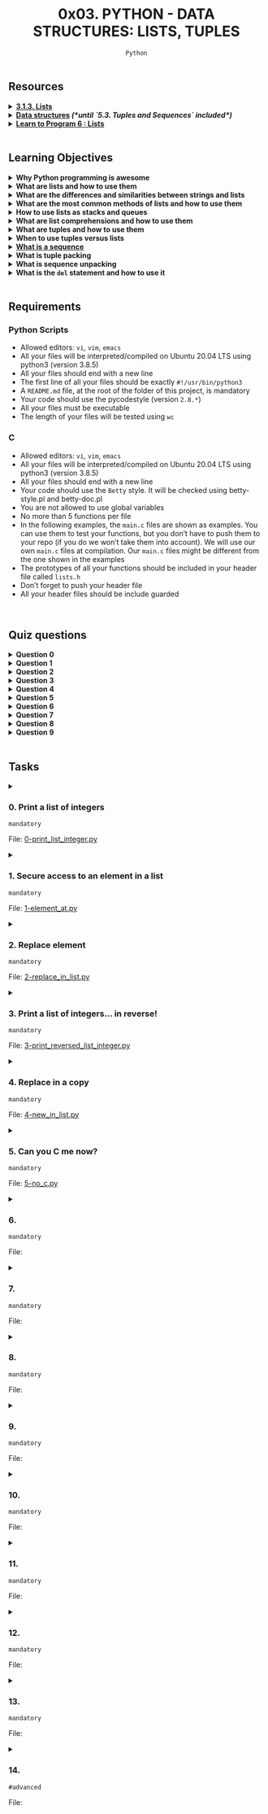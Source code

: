 <h1 align="center"><b>0x03. PYTHON - DATA STRUCTURES: LISTS, TUPLES</b></h1>
<div align="center"><code>Python</code></div>

<!-- <br>

## Background Context -->


<!-- <br>
<hr>
<h3><a href=>Notes</a></h3>
<hr> -->

<br>

## Resources
<details>
<summary><b><a href="https://docs.python.org/3/tutorial/introduction.html#lists">3.1.3. Lists</a></b></summary><br>


<br><p align="center">※※※※※※※※※※※※</p><br>
</details>


<details>
<summary><b><a href="https://docs.python.org/3/tutorial/datastructures.html">Data structures</a> <em>(*until `5.3. Tuples and Sequences` included*)</em></b></summary><br>


<br><p align="center">※※※※※※※※※※※※</p><br>
</details>


<details>
<summary><b><a href="https://www.youtube.com/watch?v=A1HUzrvS-Pw">Learn to Program 6 : Lists</a></b></summary><br>


<br><p align="center">※※※※※※※※※※※※</p><br>
</details>


<!-- <br>

**man or help:**
- `` -->

<br>

## Learning Objectives
<details>
<summary><b><a href=" "> </a>Why Python programming is awesome</b></summary><br>


<br><p align="center">※※※※※※※※※※※※</p><br>
</details>


<details>
<summary><b><a href=" "> </a>What are lists and how to use them</b></summary><br>

In Python, a list is a collection of items, which can be of different types, that are ordered and mutable (changeable). Lists are one of the most versatile and commonly used data structures in Python.

Here's how you can create a list and perform basic operations on it:

1. **Creating a List**: You can create a list by enclosing a comma-separated sequence of items inside square brackets `[]`. For example:
   ```python
   my_list = [1, 2, 3, 4, 5]
   ```

2. **Accessing Elements**: You can access elements of a list using indexing. Indexing in Python starts from 0. For example:
   ```python
   print(my_list[0])  # Output: 1
   print(my_list[2])  # Output: 3
   ```

3. **Slicing**: You can also use slicing to extract a portion of the list. Slicing uses the syntax `list[start:end:step]` where `start` is the starting index, `end` is the ending index (exclusive), and `step` is the step size.
   ```python
   print(my_list[1:4])  # Output: [2, 3, 4]
   ```

4. **Adding Elements**: You can add elements to a list using the `append()` method to add an element at the end of the list, or the `insert()` method to insert an element at a specific position.
   ```python
   my_list.append(6)  # Adds 6 to the end of the list
   my_list.insert(2, 7)  # Inserts 7 at index 2
   ```

5. **Removing Elements**: You can remove elements from a list using the `remove()` method to remove a specific value, or the `pop()` method to remove an element at a specific index (or the last element if no index is specified).
   ```python
   my_list.remove(3)  # Removes the first occurrence of 3
   my_list.pop(1)  # Removes the element at index 1
   ```

6. **Modifying Elements**: You can modify elements in a list by directly assigning new values to specific indices.
   ```python
   my_list[0] = 10  # Replaces the value at index 0 with 10
   ```

7. **Length of a List**: You can get the length of a list using the `len()` function.
   ```python
   print(len(my_list))  # Output: 5
   ```

8. **Iterating Over a List**: You can iterate over the elements of a list using a `for` loop.
   ```python
   for item in my_list:
       print(item)
   ```

Lists in Python are very flexible and can be used in a wide variety of scenarios to store and manipulate collections of data.

<br><p align="center">※※※※※※※※※※※※</p><br>
</details>


<details>
<summary><b><a href=" "> </a>What are the differences and similarities between strings and lists</b></summary><br>

**Differences:**

1. **Mutability:**
   - Strings are immutable, meaning their individual characters cannot be changed after they are created. You can create a new string by modifying or concatenating existing ones.
   - Lists are mutable, so you can modify, add, or remove elements within the list after it's created.

2. **Element Type:**
   - Strings are sequences of characters. Each character is a Unicode code point, and you can access individual characters using indexing (e.g., `"hello"[0]` gives `'h'`).
   - Lists can contain elements of any type, including other lists. Elements in a list are accessed using indexing as well (e.g., `my_list[0]`).

3. **Concatenation and Joining:**
   - Strings can be concatenated using the `+` operator, and you can join a list of strings using the `join()` method (e.g., `' '.join(my_list)`).
   - Lists can be concatenated using the `+` operator as well, and you can create a new string by joining a list of characters using `join()` (e.g., `"".join(my_list)`).

**Similarities:**

1. **Indexing and Slicing:**
   - Both strings and lists support indexing to access individual elements. For strings, it's individual characters; for lists, it's the elements.
   - Both strings and lists support slicing to extract sub-portions of the sequence. For example, `my_string[1:4]` or `my_list[1:4]` extracts a portion of the sequence.

2. **Iteration:**
   - Both strings and lists can be iterated over using loops. You can use a `for` loop to iterate through each character in a string or each element in a list.

3. **Length:**
   - Both strings and lists have a length, which can be obtained using the `len()` function (e.g., `len(my_string)` or `len(my_list)`).

4. **In Membership:**
   - You can use the `in` operator to check if an element exists within both strings and lists (e.g., `'a' in my_string` or `3 in my_list`).

5. **Methods:**
   - Both strings and lists have various built-in methods. While the methods themselves might be different, the idea of using methods to manipulate and interact with the data is common to both.

<br><p align="center">※※※※※※※※※※※※</p><br>
</details>


<details>
<summary><b><a href=" "> </a>What are the most common methods of lists and how to use them</b></summary><br>

1. **`append()`**: Adds an element to the end of the list.
   ```python
   my_list = [1, 2, 3]
   my_list.append(4)
   # my_list is now [1, 2, 3, 4]
   ```

2. **`extend()`**: Extends the list by appending elements from another iterable.
   ```python
   my_list = [1, 2, 3]
   my_list.extend([4, 5, 6])
   # my_list is now [1, 2, 3, 4, 5, 6]
   ```

3. **`insert()`**: Inserts an element at a specified index.
   ```python
   my_list = [1, 2, 3]
   my_list.insert(1, 4)
   # my_list is now [1, 4, 2, 3]
   ```

4. **`remove()`**: Removes the first occurrence of a specific value.
   ```python
   my_list = [1, 2, 3, 2, 4]
   my_list.remove(2)
   # my_list is now [1, 3, 2, 4]
   ```

5. **`pop()`**: Removes and returns an element at a specified index. If no index is provided, it removes and returns the last element.
   ```python
   my_list = [1, 2, 3, 4]
   removed_element = my_list.pop(1)
   # my_list is now [1, 3, 4], removed_element is 2
   ```

6. **`index()`**: Returns the index of the first occurrence of a specified value.
   ```python
   my_list = [1, 2, 3, 4]
   index_of_3 = my_list.index(3)
   # index_of_3 is 2
   ```

7. **`count()`**: Returns the number of occurrences of a specific value in the list.
   ```python
   my_list = [1, 2, 2, 3, 2]
   count_of_2 = my_list.count(2)
   # count_of_2 is 3
   ```

8. **`sort()`**: Sorts the list in place (modifies the original list).
   ```python
   my_list = [4, 2, 1, 3]
   my_list.sort()
   # my_list is now [1, 2, 3, 4]
   ```

9. **`reverse()`**: Reverses the order of elements in the list in place.
   ```python
   my_list = [1, 2, 3]
   my_list.reverse()
   # my_list is now [3, 2, 1]
   ```

10. **`copy()`** (or `list()` constructor): Creates a shallow copy of the list.
    ```python
    my_list = [1, 2, 3]
    new_list = my_list.copy()
    # new_list is [1, 2, 3]
    ```

11. **`clear()`**: Removes all elements from the list, making it empty.
    ```python
    my_list = [1, 2, 3]
    my_list.clear()
    # my_list is now []
    ```

These are just a subset of the available list methods. Each of these methods can be very useful depending on your specific use case. Remember that you can access information about these methods using Python's built-in help system, like `help(list)` or by using `dir(list)` to see a list of all available methods for lists.

<br><p align="center">※※※※※※※※※※※※</p><br>
</details>


<details>
<summary><b><a href=" "> </a>How to use lists as stacks and queues</b></summary><br>

You can use Python lists to implement both stacks and queues, two common data structures for managing collections of items with specific behavior. Here's how you can use lists to implement stacks and queues:

**Using Lists as Stacks:**

A stack is a last-in, first-out (LIFO) data structure, where elements are added and removed from the top (or end) of the stack.

To use a list as a stack, you can utilize the `append()` method to add elements to the end of the list and the `pop()` method to remove and return the last element.

```python
stack = []
stack.append(1)    # Push 1
stack.append(2)    # Push 2
stack.append(3)    # Push 3

top_element = stack.pop()  # Pop the top element (3)
print(top_element)         # Output: 3

print(stack)       # Remaining stack: [1, 2]
```

**Using Lists as Queues:**

A queue is a first-in, first-out (FIFO) data structure, where elements are added at the back and removed from the front of the queue.

To use a list as a queue, you can use the `append()` method to add elements to the end of the list, and the `pop(0)` method to remove and return the first element. However, it's worth noting that using `pop(0)` on a large list can be inefficient because it requires shifting all the remaining elements to fill the gap.
```py
queue = []

# Enqueue elements using append()
queue.append(1)
queue.append(2)
queue.append(3)

# Dequeue elements using pop(0)
front_element = queue.pop(0)  # Dequeue the front element (1)
print(front_element)          # Output: 1

print(queue)      # Remaining queue: [2, 3]
```

A more efficient way to implement a queue using a list is to use the `collections.deque` class, which is designed to efficiently support both ends of the queue.

```python
from collections import deque

queue = deque()
queue.append(1)   # Enqueue 1
queue.append(2)   # Enqueue 2
queue.append(3)   # Enqueue 3

front_element = queue.popleft()  # Dequeue the front element (1)
print(front_element)             # Output: 1

print(queue)      # Remaining queue: deque([2, 3])
```

Using `collections.deque` is more efficient for populating and dequeuing elements from both ends of the queue compared to using a regular list.

Remember that Python's `list` type is quite versatile, so you can use it to implement a wide range of data structures, including stacks and queues. However, for certain applications, specialized data structure classes like `collections.deque` might offer better performance and more convenient methods for these purposes.

<br><p align="center">※※※※※※※※※※※※</p><br>
</details>


<details>
<summary><b><a href=" "> </a>What are list comprehensions and how to use them</b></summary><br>

List comprehensions are a concise and expressive way to create lists in Python. They provide a compact syntax for generating new lists by applying an expression to each item in an iterable (such as a list, tuple, or range) and optionally filtering items based on a condition.

The basic syntax of a list comprehension is as follows:
```
new_list = [expression for item in iterable if condition]
```

Here's a breakdown of the components:
- `expression`: The operation or value you want to include in the new list for each item in the iterable.
- `item`: Represents each element in the iterable that you're iterating over.
- `iterable`: The collection of items you're iterating over.
- `condition`: An optional condition that filters which items are included in the new list.

Here are some examples to illustrate how to use list comprehensions:

**Example 1: Generating a list of squares of numbers from 0 to 9:**
```python
squares = [x**2 for x in range(10)]
# Result: [0, 1, 4, 9, 16, 25, 36, 49, 64, 81]
```

**Example 2: Filtering even numbers from a list:**
```python
numbers = [1, 2, 3, 4, 5, 6, 7, 8, 9, 10]
even_numbers = [x for x in numbers if x % 2 == 0]
# Result: [2, 4, 6, 8, 10]
```

**Example 3: Creating a list of tuples with values and their squares:**
```python
values = [1, 2, 3, 4, 5]
value_squares = [(x, x**2) for x in values]
# Result: [(1, 1), (2, 4), (3, 9), (4, 16), (5, 25)]
```

**Example 4: Flattening a list of lists:**
```python
nested_lists = [[1, 2, 3], [4, 5, 6], [7, 8, 9]]
flattened_list = [x for sublist in nested_lists for x in sublist]
# Result: [1, 2, 3, 4, 5, 6, 7, 8, 9]
```

List comprehensions can be a powerful tool for creating and transforming lists in a concise and readable manner. However, it's important to strike a balance between readability and complexity. For more complex operations, using regular loops might be more appropriate.

<br><p align="center">※※※※※※※※※※※※</p><br>
</details>


<details>
<summary><b><a href=" "> </a>What are tuples and how to use them</b></summary><br>

A tuple in Python is an ordered collection of elements, similar to a list. However, tuples are immutable, which means once they are created, their elements cannot be changed, added, or removed. Tuples are typically used to group related data together, and they are often used when you want to create a collection of items that should not be modified after creation.

Tuples are defined by enclosing elements in parentheses `()`, separated by commas. Here's a basic example:

```python
my_tuple = (1, 2, 3)
```

You can also create a tuple without parentheses by using commas:

```python
another_tuple = 4, 5, 6
```

Here are some key characteristics of tuples and how to use them:

1. **Accessing Elements:**
   Elements in a tuple can be accessed using indexing, just like lists.
   
   ```python
   my_tuple = (10, 20, 30, 40)
   print(my_tuple[1])  # Output: 20
   ```

2. **Unpacking Tuples:**
   You can unpack the elements of a tuple into variables. This is particularly useful when you have functions returning multiple values.

   ```python
   my_tuple = (3.14, "hello", 42)
   pi, greeting, answer = my_tuple
   ```

3. **Tuple Concatenation:**
   Tuples can be concatenated using the `+` operator.

   ```python
   tuple1 = (1, 2, 3)
   tuple2 = (4, 5, 6)
   combined_tuple = tuple1 + tuple2
   ```

4. **Nested Tuples:**
   Tuples can contain other tuples as elements, allowing you to create nested structures.

   ```python
   nested_tuple = ((1, 2), (3, 4), (5, 6))
   ```

5. **Iteration:**
   You can iterate over the elements of a tuple using a `for` loop.

   ```python
   my_tuple = (10, 20, 30)
   for item in my_tuple:
       print(item)
   ```

6. **Immutability:**
   As mentioned earlier, tuples are immutable. Once a tuple is created, you cannot modify its elements.

7. **Methods:**
   Tuples have fewer built-in methods compared to lists, as they can't be modified. However, they have methods like `count()` and `index()` for basic operations.

8. **Advantages:**
   Tuples are useful when you want to ensure that a collection of items remains unchanged throughout your program's execution. They can also be used as keys in dictionaries due to their immutability.

Overall, tuples provide a way to group related data in an ordered and immutable way. They are often used in situations where you need to store a set of values that shouldn't be modified, such as coordinates, configuration settings, or data that you want to pass around safely without the risk of accidental modification.

<br><p align="center">※※※※※※※※※※※※</p><br>
</details>


<details>
<summary><b><a href=" "> </a>When to use tuples versus lists</b></summary><br>

Tuples and lists are both used to store collections of items in Python, but they have some key differences in terms of their immutability, use cases, and performance characteristics. Here's a summary of when to use tuples versus lists:

**Use Lists When:**
1. **Mutability is Needed**: Lists are mutable, meaning you can add, remove, or modify elements after the list is created. If you need a collection that can be changed, use a list.
2. **Ordered Collection**: Lists maintain the order of elements, so if the order of elements matters in your collection, use a list.
3. **Variable-Length Collections**: Lists can grow or shrink in size as needed, making them suitable for variable-length collections.

**Use Tuples When:**
1. **Immutability is Preferred**: Tuples are immutable, meaning once they are created, their elements cannot be changed. If you need a collection that should not be modified, use a tuple.
2. **Faster Access**: Tuples are generally faster than lists for accessing elements because they are immutable and their size is fixed, allowing for more efficient memory allocation and access.
3. **Used as Keys in Dictionaries**: Tuples can be used as keys in dictionaries because they are immutable, whereas lists cannot be used as keys in dictionaries because they are mutable.

In summary, use lists when you need a mutable, ordered collection with variable length, and use tuples when you need an immutable, ordered collection with fixed length or when you want to optimize for performance, especially in scenarios where immutability is beneficial or where tuples are required, such as using them as keys in dictionaries or for representing fixed structures like coordinates or record-like data.

<br><p align="center">※※※※※※※※※※※※</p><br>
</details>


<details>
<summary><b><a href="https://docs.python.org/3/library/stdtypes.html#typesseq">What is a sequence</a></b></summary><br>

In programming, a sequence refers to an ordered collection of elements. These elements can be of any data type, such as numbers, characters, strings, or even other sequences. Sequences are fundamental data structures used to store and manipulate collections of items in a specific order.

Python provides several built-in sequence types that you can use:

1. **Lists**: Ordered collections of items, where each item can be of any data type. Lists are mutable, meaning you can add, remove, and modify elements after creation.

2. **Tuples**: Similar to lists, but tuples are immutable, meaning their elements cannot be changed once they are created.

3. **Strings**: Sequences of characters. Strings are also immutable, like tuples.

4. **Ranges**: Represent a sequence of numbers, typically used in loops to iterate over a range of values.

5. **Bytes and Bytearrays**: Sequences of bytes, used to represent binary data.

6. **Lists of Lists (Nested Lists)**: Lists can also contain other lists, creating a nested structure.

7. **Tuples of Tuples (Nested Tuples)**: Similar to nested lists, but with tuples.

8. **Strings of Strings (Nested Strings)**: A string containing other strings, often used in text processing.

You can perform common sequence operations on these types, such as indexing to access individual elements, slicing to extract sub-sequences, iteration through loops, and more. Understanding sequences is crucial as they are a fundamental concept in programming and are widely used in various applications, from data manipulation to algorithms and beyond.

<br><p align="center">※※※※※※※※※※※※</p><br>
</details>


<details>
<summary><b><a href=" "> </a>What is tuple packing</b></summary><br>

Tuple packing, also known as packing, refers to the process of combining multiple values into a single tuple. In Python, you can create a tuple by placing comma-separated values (or expressions) within parentheses `()`. The resulting tuple will contain these values as its elements.

Here's an example of tuple packing:

```python
person = "John", 25, "john@example.com"
print(person)
# Output: ('John', 25, 'john@example.com')
```

In this example, the values `"John"`, `25`, and `"john@example.com"` are packed together into a single tuple. The parentheses are optional, and the comma is the key element that signals tuple packing.

Tuple packing can be particularly useful when you want to return multiple values from a function or when you want to group related data together in a single container.

For instance, a function could return multiple values as a packed tuple:

```python
def get_person_info():
    name = "Alice"
    age = 30
    email = "alice@example.com"
    return name, age, email

person_info = get_person_info()
print(person_info)
# Output: ('Alice', 30, 'alice@example.com')
```

Tuple packing and unpacking can often be used together to efficiently handle multiple values and data structures in a concise and expressive way.

<br><p align="center">※※※※※※※※※※※※</p><br>
</details>


<details>
<summary><b><a href=" "> </a>What is sequence unpacking</b></summary><br>

Sequence unpacking, also known as unpacking, is the process of extracting individual elements from a sequence (like a tuple, list, or string) and assigning them to separate variables. This is the counterpart to tuple packing, where you create a tuple by combining values.

To perform sequence unpacking, you assign the elements of a sequence to variables in one step, separating the variables with commas. The number of variables must match the number of elements in the sequence.

Here's an example of sequence unpacking with a tuple:

```python
person = ("John", 25, "john@example.com")
name, age, email = person
print(name)     # Output: John
print(age)      # Output: 25
print(email)    # Output: john@example.com
```

You can also use sequence unpacking with other types of sequences:

```python
numbers = [1, 2, 3]
first, second, third = numbers
print(first)    # Output: 1
print(second)   # Output: 2
print(third)    # Output: 3
```

For strings:

```python
word = "Python"
first_letter, second_letter, third_letter, *rest = word
print(first_letter)   # Output: P
print(second_letter)  # Output: y
print(third_letter)   # Output: t
print(rest)           # Output: ['h', 'o', 'n']
```

The `*rest` in the last example is used to capture the remaining characters of the string into a list. This is called "extended unpacking" and is useful when you have more elements in the sequence than variables to unpack into.

Sequence unpacking is a convenient way to handle multiple values returned from functions or to extract elements from sequences without having to access each element individually.

<br><p align="center">※※※※※※※※※※※※</p><br>
</details>


<details>
<summary><b><a href=" "> </a>What is the <code>del</code> statement and how to use it</b></summary><br>

The `del` statement in Python is used to delete or remove objects, such as variables, items from a list or dictionary, and more. It is a way to explicitly remove a reference to an object, allowing the Python garbage collector to free up memory when the object is no longer needed.

The basic syntax of the `del` statement is:

```python
del object
```

Here's how you can use the `del` statement for different purposes:

1. **Deleting Variables:**

You can use `del` to delete a variable, which removes the reference to the object it points to:

```python
x = 10
del x
```

2. **Deleting List Items:**

To delete an item from a list using its index:

```python
my_list = [1, 2, 3, 4]
del my_list[2]  # Removes the third item (value: 3)
```

3. **Deleting Dictionary Items:**

To delete an item from a dictionary using its key:

```python
my_dict = {"name": "Alice", "age": 30}
del my_dict["age"]  # Removes the "age" key-value pair
```

4. **Deleting Slices:**

You can also use `del` to remove a slice of items from a list:

```python
my_list = [1, 2, 3, 4, 5]
del my_list[1:3]  # Removes items at index 1 and 2
```

5. **Deleting Entire Objects:**

In more advanced use cases, you can use `del` to remove entire objects. However, this is typically not recommended for general use, as the objects will be garbage-collected when there are no more references to them:

```python
class MyClass:
    def __del__(self):
        print("Object deleted")

obj = MyClass()
del obj  # Deletes the object and triggers its __del__() method
```

It's important to use the `del` statement with caution, as removing objects from memory should be done purposefully. In most cases, Python's automatic memory management will take care of releasing memory when objects are no longer needed, so you might not need to use `del` frequently in your code.

<br><p align="center">※※※※※※※※※※※※</p><br>
</details>


<br>

## Requirements
### Python Scripts
- Allowed editors: `vi`, `vim`, `emacs`
- All your files will be interpreted/compiled on Ubuntu 20.04 LTS using python3 (version 3.8.5)
- All your files should end with a new line
- The first line of all your files should be exactly `#!/usr/bin/python3`
- A `README.md` file, at the root of the folder of this project, is mandatory
- Your code should use the pycodestyle (version `2.8.*`)
- All your files must be executable
- The length of your files will be tested using `wc`

### C
- Allowed editors: `vi`, `vim`, `emacs`
- All your files will be interpreted/compiled on Ubuntu 20.04 LTS using python3 (version 3.8.5)
- All your files should end with a new line
- Your code should use the `Betty` style. It will be checked using betty-style.pl and betty-doc.pl
- You are not allowed to use global variables
- No more than 5 functions per file
- In the following examples, the `main.c` files are shown as examples. You can use them to test your functions, but you don’t have to push them to your repo (if you do we won’t take them into account). We will use our own `main.c` files at compilation. Our `main.c` files might be different from the one shown in the examples
- The prototypes of all your functions should be included in your header file called `lists.h`
- Don’t forget to push your header file
- All your header files should be include guarded

<!-- <br>

## More Info -->

<br>

## Quiz questions
<details>
<summary><b>Question 0</b></summary><br>

What do these lines print?
```py
>>> a = [1, 2, 3, 4]
>>> b = a
>>> a[2] = 10
>>> b
```
- [ ] a
- [ ] b
- [ ] [1, 2, 3, 4]
- [x] [1, 2, 10, 4]
- [ ] [1]
<br>
</details>

<details>
<summary><b>Question 1</b></summary><br>

What do these lines print?
```py
>>> a = [1, 2, 3, 4]
>>> a[1:3]
```
- [x] [2, 3]
- [ ] [1, 2]
- [ ] [1, 2, 3]

<details><summary>Explanation:</summary>

The index before the colon (`:`) is the start index (inclusive), and the index after the colon is the end index (exclusive). Therefore, `a[1:3]` will include elements at indices 1 and 2, but not the element at index 3.</details>
<br>
</details>

<details>
<summary><b>Question 2</b></summary><br>

What do these lines print?
```py
>>> a = [1, 2, 3, 4]
>>> a[-3]
```
- [x] 2
- [ ] [4, 3]
- [ ] -3
<br>
</details>

<details>
<summary><b>Question 3</b></summary><br>

What do these lines print?
```py
>>> a = [1, 2, 3, 4]
>>> a[-1]
```
- [x] 4
- [ ] [4, 3, 2, 1]
- [ ] 2
- [ ] -1
<br>
</details>

<details>
<summary><b>Question 4</b></summary><br>

What do these lines print?
```py
>>> a = [1, 2, 3, 4]
>>> len(a)
```
- [ ] 6
- [ ] 8
- [x] 4
- [ ] 2
<br>
</details>

<details>
<summary><b>Question 5</b></summary><br>

What do these lines print?
```py
>>> a = [1, 2, 3, 4]
>>> b = a
>>> a[2] = 10
>>> a
```
- [ ] a
- [ ] b
- [ ] [1, 2, 3, 4]
- [x] [1, 2, 10, 4]
- [ ] [1]
<br>
</details>

<details>
<summary><b>Question 6</b></summary><br>

What do these lines print?
```py
>>> a = [1, 2, 3, 4]
>>> a[2] = 10
>>> a
```
- [x] [1, 2, 10, 4]
- [ ] [1, 2, 10, 10]
- [ ] [1, 10, 3, 4]
- [ ] [1, 2, 3, 4]
<br>
</details>

<details>
<summary><b>Question 7</b></summary><br>

What do these lines print?
```py
>>> a = [1, 2, 3, 4]
>>> b = a
>>> b
```
- [ ] 1
- [ ] a
- [ ] [1]
- [x] [1, 2, 3, 4]
<br>
</details>

<details>
<summary><b>Question 8</b></summary><br>

What do these lines print?
```py
>>> a = [1, 2, 3, 4]
>>> a.append(5)
>>> len(a)
```
- [ ] 6
- [x] 5
- [ ] 2
<br>
</details>

<details>
<summary><b>Question 9</b></summary><br>

What do these lines print?
```py
>>> a = [1, 2, 3, 4]
>>> a[0]
```
- [ ] [1, 2]
- [ ] [1, 2, 3, 4]
- [ ] [1]
- [ ] 2
- [x] 1
<br>
</details>

<br>

## Tasks
<details>
<summary>

### 0. Print a list of integers
`mandatory`

File: [0-print_list_integer.py]()
</summary>

Write a function that prints all integers of a list.

-   Prototype: `def print_list_integer(my_list=[]):`
-   Format: one integer per line. See example
-   You are not allowed to import any module
-   You can assume that the list only contains integers
-   You are not allowed to cast integers into strings
-   You have to use `str.format()` to print integers

```bash
guillaume@ubuntu:~/0x03$ cat 0-main.py
#!/usr/bin/python3
print_list_integer = __import__('0-print_list_integer').print_list_integer

my_list = [1, 2, 3, 4, 5]
print_list_integer(my_list)

guillaume@ubuntu:~/0x03$ ./0-main.py
1
2
3
4
5
guillaume@ubuntu:~/0x03$

```
</details>

<details>
<summary>

### 1. Secure access to an element in a list
`mandatory`

File: [1-element_at.py]()
</summary>

Write a function that retrieves an element from a list like in C.

-   Prototype: `def element_at(my_list, idx):`
-   If `idx` is negative, the function should return `None`
-   If `idx` is out of range (> of number of element in `my_list`), the function should return `None`
-   You are not allowed to import any module
-   You are not allowed to use `try/except`

```bash
guillaume@ubuntu:~/0x03$ cat 1-main.py
#!/usr/bin/python3
element_at = __import__('1-element_at').element_at

my_list = [1, 2, 3, 4, 5]
idx = 3
print("Element at index {:d} is {}".format(idx, element_at(my_list, idx)))

guillaume@ubuntu:~/0x03$ ./1-main.py
Element at index 3 is 4
guillaume@ubuntu:~/0x03$

```
</details>

<details>
<summary>

### 2. Replace element
`mandatory`

File: [2-replace_in_list.py]()
</summary>

Write a function that replaces an element of a list at a specific position (like in C).

-   Prototype: `def replace_in_list(my_list, idx, element):`
-   If `idx` is negative, the function should not modify anything, and returns the original list
-   If `idx` is out of range (> of number of element in `my_list`), the function should not modify anything, and returns the original list
-   You are not allowed to import any module
-   You are not allowed to use `try/except`

```bash
guillaume@ubuntu:~/0x03$ cat 2-main.py
#!/usr/bin/python3
replace_in_list = __import__('2-replace_in_list').replace_in_list

my_list = [1, 2, 3, 4, 5]
idx = 3
new_element = 9
new_list = replace_in_list(my_list, idx, new_element)

print(new_list)
print(my_list)

guillaume@ubuntu:~/0x03$ ./2-main.py
[1, 2, 3, 9, 5]
[1, 2, 3, 9, 5]
guillaume@ubuntu:~/0x03$

```
</details>


<details>
<summary>

### 3. Print a list of integers... in reverse!
`mandatory`

File: [3-print_reversed_list_integer.py]()
</summary>

Write a function that prints all integers of a list, in reverse order.

-   Prototype: `def print_reversed_list_integer(my_list=[]):`
-   Format: one integer per line. See example
-   You are not allowed to import any module
-   You can assume that the list only contains integers
-   You are not allowed to cast integers into strings
-   You have to use `str.format()` to print integers

```bash
guillaume@ubuntu:~/0x03$ cat 3-main.py
#!/usr/bin/python3
print_reversed_list_integer = __import__('3-print_reversed_list_integer').print_reversed_list_integer

my_list = [1, 2, 3, 4, 5]
print_reversed_list_integer(my_list)

guillaume@ubuntu:~/0x03$ ./3-main.py
5
4
3
2
1
guillaume@ubuntu:~/0x03$

```
</details>

<details>
<summary>

### 4. Replace in a copy
`mandatory`

File: [4-new_in_list.py]()
</summary>

Write a function that replaces an element in a list at a specific position without modifying the original list (like in C).

-   Prototype: `def new_in_list(my_list, idx, element):`
-   If `idx` is negative, the function should return a copy of the original `list`
-   If `idx` is out of range (> of number of element in `my_list`), the function should return a copy of the original `list`
-   You are not allowed to import any module
-   You are not allowed to use `try/except`

```bash
guillaume@ubuntu:~/0x03$ cat 4-main.py
#!/usr/bin/python3
new_in_list = __import__('4-new_in_list').new_in_list

my_list = [1, 2, 3, 4, 5]
idx = 3
new_element = 9
new_list = new_in_list(my_list, idx, new_element)

print(new_list)
print(my_list)

guillaume@ubuntu:~/0x03$ ./4-main.py
[1, 2, 3, 9, 5]
[1, 2, 3, 4, 5]
guillaume@ubuntu:~/0x03$

```
</details>

<details>
<summary>

### 5. Can you C me now?
`mandatory`

File: [5-no_c.py]()
</summary>

Write a function that removes all characters `c` and `C` from a string.

-   Prototype: `def no_c(my_string):`
-   The function should return the new string
-   You are not allowed to import any module
-   You are not allowed to use `str.replace()`

```bash
guillaume@ubuntu:~/0x03$ cat 5-main.py
#!/usr/bin/env python3
no_c = __import__('5-no_c').no_c

print(no_c("Best School"))
print(no_c("Chicago"))
print(no_c("C is fun!"))

guillaume@ubuntu:~/0x03$ ./5-main.py
Best Shool
hiago
 is fun!
guillaume@ubuntu:~/0x03$

```
</details>

<details>
<summary>

### 6. 
`mandatory`

File: []()
</summary>


</details>

<details>
<summary>

### 7. 
`mandatory`

File: []()
</summary>


</details>

<details>
<summary>

### 8. 
`mandatory`

File: []()
</summary>


</details>

<details>
<summary>

### 9. 
`mandatory`

File: []()
</summary>


</details>

<details>
<summary>

### 10. 
`mandatory`

File: []()
</summary>


</details>

<details>
<summary>

### 11. 
`mandatory`

File: []()
</summary>


</details>

<details>
<summary>

### 12. 
`mandatory`

File: []()
</summary>


</details>

<details>
<summary>

### 13. 
`mandatory`

File: []()
</summary>


</details>

<details>
<summary>

### 14. 
`#advanced`

File: []()
</summary>


</details>

